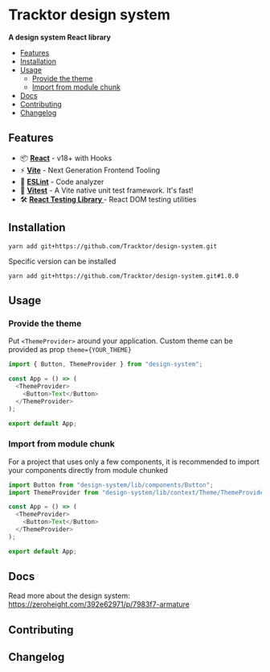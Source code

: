 # Tracktor design system
**A design system React library**

- [Features](#Features)  
- [Installation](#Installation)  
- [Usage](#Usage)
  - [Provide the theme](#Provide-the-theme)
  - [Import from module chunk](#Import-from-module-chunk)
- [Docs](#Docs)  
- [Contributing](#Contributing)  
- [Changelog](#Changelog)  

## Features

- 📦 **[React](https://fr.reactjs.org)** - v18+ with Hooks
- ⚡️ **[Vite](https://vitejs.dev)** - Next Generation Frontend Tooling
- 📐 **[ESLint](https://eslint.org)** - Code analyzer
- 🚀 **[Vitest](https://vitest.dev)** - A Vite native unit test framework. It's fast!
- 🛠️ **[React Testing Library ](https://testing-library.com/docs/react-testing-library/intro/)** - React DOM testing utilities

## Installation

```console
yarn add git+https://github.com/Tracktor/design-system.git
```

Specific version can be installed

```console
yarn add git+https://github.com/Tracktor/design-system.git#1.0.0
```

## Usage

### Provide the theme
Put `<ThemeProvider>` around your application. Custom theme can be provided as prop `theme={YOUR_THEME}`

```typescript jsx
import { Button, ThemeProvider } from "design-system";

const App = () => (
  <ThemeProvider>
    <Button>Text</Button>
  </ThemeProvider>
);

export default App;
```

### Import from module chunk
For a project that uses only a few components,
it is recommended to import your components directly
from module chunked

```typescript jsx
import Button from "design-system/lib/components/Button";
import ThemeProvider from "design-system/lib/context/Theme/ThemeProvider";

const App = () => (
  <ThemeProvider>
    <Button>Text</Button>
  </ThemeProvider>
);

export default App;
```

## Docs

Read more about the design system: https://zeroheight.com/392e62971/p/7983f7-armature

## Contributing

## Changelog